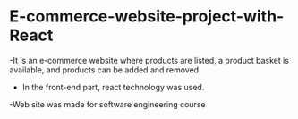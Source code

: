 # E-commerce-website-project-with-React

-It is an e-commerce website where products
are listed, a product basket is available, and
products can be added and removed.

- In the front-end part, react technology was
used.

-Web site was made for software engineering
course
